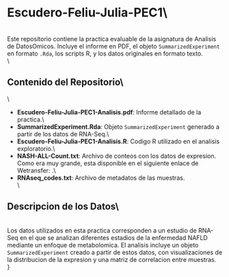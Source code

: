 # Escudero-Feliu-Julia-PEC1\
\
Este repositorio contiene la practica evaluable de la asignatura de Analisis de DatosOmicos. Incluye el informe en PDF, el objeto `SummarizedExperiment` en formato `.Rda`, los scripts R, y los datos originales en formato texto.\
\
## Contenido del Repositorio\
\
- **Escudero-Feliu-Julia-PEC1-Analisis.pdf**: Informe detallado de la practica.\
- **SummarizedExperiment.Rda**: Objeto `SummarizedExperiment` generado a partir de los datos de RNA-Seq.\
- **Escudero-Feliu-Julia-PEC1-Analisis.R**: Codigo R utilizado en el analisis exploratorio.\
- **NASH-ALL-Count.txt**: Archivo de conteos con los datos de expresion. Como era muy grande, esta disponible en el siguiente enlace de Wetransfer: .\
- **RNAseq_codes.txt**: Archivo de metadatos de las muestras.\
\
## Descripcion de los Datos\
\
Los datos utilizados en esta practica corresponden a un estudio de RNA-Seq en el que se analizan diferentes estadios de la enfermedad NAFLD mediante un enfoque de metabolomica. El analisis incluye un objeto `SummarizedExperiment` creado a partir de estos datos, con visualizaciones de la distribucion de la expresion y una matriz de correlacion entre muestras.\
}
